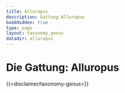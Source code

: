 ```yaml
---
title: Alluropus
description: Gattung Alluropus
bookHidden: true
type: page
layout: taxonomy_genus
datadir: alluropus
---
```


# Die Gattung: Alluropus
{{<disclaimer/taxonomy-genus>}}